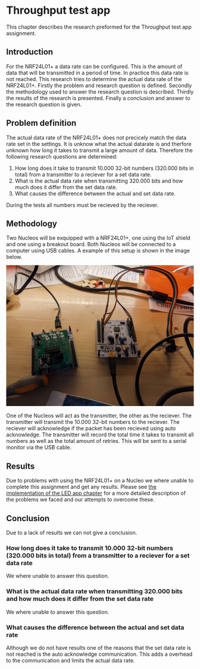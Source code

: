 # Throughput test app

This chapter describes the research preformed for the Throughput test app assignment.

## Introduction

For the NRF24L01+ a data rate can be configured. This is the amount of data that will be transmitted in a period of time. In practice this data rate is not reached. This research tries to determine the actual data rate of the NRF24L01+. Firstly the problem and research question is defined. Secondly the methodology used to answer the research question is described. Thirdly the results of the research is presented. Finally a conclusion and answer to the research question is given.

## Problem definition

The actual data rate of the NRF24L01+ does not precicely match the data rate set in the settings. It is unknow what the actual datarate is and therfore unknown how long it takes to transmit a large amount of data. Therefore the following research questions are determined:

1. How long does it take to transmit 10.000 32-bit numbers (320.000 bits in total) from a transmitter to a reciever for a set data rate.
2. What is the actual data rate when transmitting 320.000 bits and how much does it differ from the set data rate.
3. What causes the difference between the actual and set data rate.

During the tests all numbers must be recieved by the reciever.

## Methodology

Two Nucleos will be exquipped with a NRF24L01+, one using the IoT shield and one using a breakout board. Both Nucleos will be connected to a computer using USB cables. A example of this setup is shown in the image below.

![Nucleos-with-nrf24.jpg](img/Nucleos-with-nrf24.jpg)

One of the Nucleos will act as the transmitter, the other as the reciever. The transmitter will transmit the 10.000 32-bit numbers to the reciever. The reciever will acknowledge if the packet has been recieved using auto acknowledge. The transmitter will record the total time it takes to transmit all numbers as well as the total amount of retries. This will be sent to a serial monitor via the USB cable.

## Results

Due to problems with using the NRF24L01+ on a Nucleo we where unable to complete this assignment and get any results. Please see [the implementation of the LED app chapter](https://rubensmit.github.io/wireless-communication/led-app/#implementation) for a more detailed description of the problems we faced and our attempts to overcome these.

## Conclusion

Due to a lack of results we can not give a conclusion.

### How long does it take to transmit 10.000 32-bit numbers (320.000 bits in total) from a transmitter to a reciever for a set data rate

We where unable to answer this question.

### What is the actual data rate when transmitting 320.000 bits and how much does it differ from the set data rate

We where unable to answer this question.

### What causes the difference between the actual and set data rate

Although we do not have results one of the reasons that the set data rate is not reached is the auto acknowledge communication. This adds a overhead to the communication and limits the actual data rate.
